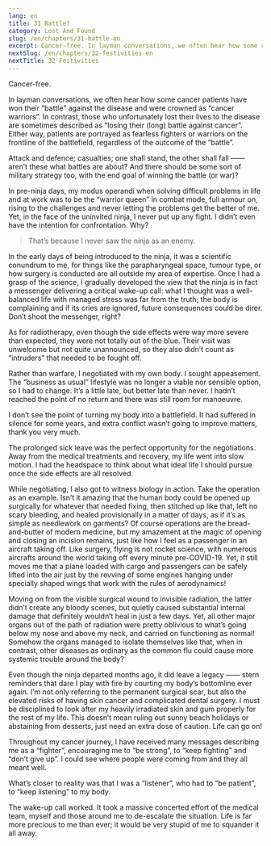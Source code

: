 ```yaml
---
lang: en
title: 31 Battle?
category: Lost And Found
slug: /en/chapters/31-battle-en
excerpt: Cancer-free. In layman conversations, we often hear how some cancer patients have won their “battle” against the disease and were crowned as “cancer warriors”.
nextSlug: /en/chapters/32-festivities-en
nextTitle: 32 Festivities
---
```


Cancer-free.

In layman conversations, we often hear how some cancer patients have won their “battle” against the disease and were crowned as “cancer warriors”. In contrast, those who unfortunately lost their lives to the disease are sometimes described as “losing their (long) battle against cancer”. Either way, patients are portrayed as fearless fighters or warriors on the frontline of the battlefield, regardless of the outcome of the “battle”.

Attack and defence; casualties; one shall stand, the other shall fall —— aren’t these what battles are about? And there should be some sort of military strategy too, with the end goal of winning the battle (or war)?

In pre-ninja days, my modus operandi when solving difficult problems in life and at work was to be the “warrior queen” in combat mode, full armour on, rising to the challenges and never letting the problems get the better of me. Yet, in the face of the uninvited ninja, I never put up any fight. I didn’t even have the intention for confrontation. Why?

>That’s because I never saw the ninja as an&nbsp;enemy.

In the early days of being introduced to the ninja, it was a scientific conundrum to me, for things like the parapharyngeal space, tumour type, or how surgery is conducted are all outside my area of expertise. Once I had a grasp of the science, I gradually developed the view that the ninja is in fact a messenger delivering a critical wake-up call: what I thought was a well-balanced life with managed stress was far from the truth; the body is complaining and if its cries are ignored, future consequences could be direr. Don’t shoot the messenger, right?

As for radiotherapy, even though the side effects were way more severe than expected, they were not totally out of the blue. Their visit was unwelcome but not quite unannounced, so they also didn’t count as “intruders” that needed to be fought off.

Rather than warfare, I negotiated with my own body. I sought appeasement. The “business as usual” lifestyle was no longer a viable nor sensible option, so I had to change. It’s a little late, but better late than never. I hadn’t reached the point of no return and there was still room for manoeuvre.

I don’t see the point of turning my body into a battlefield. It had suffered in silence for some years, and extra conflict wasn’t going to improve matters, thank you very much.

The prolonged sick leave was the perfect opportunity for the negotiations. Away from the medical treatments and recovery, my life went into slow motion. I had the headspace to think about what ideal life I should pursue once the side effects are all resolved.

While negotiating, I also got to witness biology in action. Take the operation as an example. Isn’t it amazing that the human body could be opened up surgically for whatever that needed fixing, then stitched up like that, left no scary bleeding, and healed provisionally in a matter of days, as if it’s as simple as needlework on garments? Of course operations are the bread-and-butter of modern medicine, but my amazement at the magic of opening and closing an incision remains, just like how I feel as a passenger in an aircraft taking off. Like surgery, flying is not rocket science, with numerous aircrafts around the world taking off every minute pre-COVID-19. Yet, it still moves me that a plane loaded with cargo and passengers can be safely lifted into the air just by the revving of some engines hanging under specially shaped wings that work with the rules of aerodynamics!

Moving on from the visible surgical wound to invisible radiation, the latter didn’t create any bloody scenes, but quietly caused substantial internal damage that definitely wouldn’t heal in just a few days. Yet, all other major organs out of the path of radiation were pretty oblivious to what’s going below my nose and above my neck, and carried on functioning as normal! Somehow the organs managed to isolate themselves like that, when in contrast, other diseases as ordinary as the common flu could cause more systemic trouble around the body?

Even though the ninja departed months ago, it did leave a legacy —— stern reminders that dare I play with fire by courting my body’s bottomline ever again. I’m not only referring to the permanent surgical scar, but also the elevated risks of having skin cancer and complicated dental surgery. I must be disciplined to look after my heavily irradiated skin and gum properly for the rest of my life. This doesn’t mean ruling out sunny beach holidays or abstaining from desserts, just need an extra dose of caution. Life can go on!

Throughout my cancer journey, I have received many messages describing me as a “fighter”, encouraging me to “be strong”, to “keep fighting” and “don’t give up”. I could see where people were coming from and they all meant well.

What’s closer to reality was that I was a “listener”, who had to “be patient”, to “keep listening” to my body.

The wake-up call worked. It took a massive concerted effort of the medical team, myself and those around me to de-escalate the situation. Life is far more precious to me than ever; it would be very stupid of me to squander it all away.
